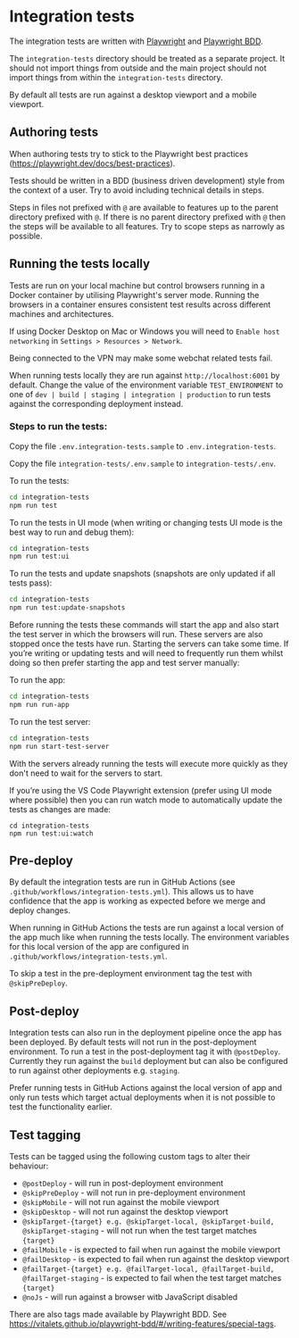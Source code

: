 # Integration tests

The integration tests are written with [Playwright](https://playwright.dev/) and [Playwright BDD](https://vitalets.github.io/playwright-bdd).

The `integration-tests` directory should be treated as a separate project. It should not import things from outside and the main project should not import things from within the `integration-tests` directory.

By default all tests are run against a desktop viewport and a mobile viewport.

## Authoring tests

When authoring tests try to stick to the Playwright best practices (https://playwright.dev/docs/best-practices).

Tests should be written in a BDD (business driven development) style from the context of a user. Try to avoid including technical details in steps.

Steps in files not prefixed with `@` are available to features up to the parent directory prefixed with `@`. If there is no parent directory prefixed with `@` then the steps will be available to all features. Try to scope steps as narrowly as possible.

## Running the tests locally

Tests are run on your local machine but control browsers running in a Docker container by utilising Playwright's server mode. Running the browsers in a container ensures consistent test results across different machines and architectures.

If using Docker Desktop on Mac or Windows you will need to `Enable host networking` in `Settings > Resources > Network`.

Being connected to the VPN may make some webchat related tests fail.

When running tests locally they are run against `http://localhost:6001` by default. Change the value of the environment variable `TEST_ENVIRONMENT` to one of `dev | build | staging | integration | production` to run tests against the corresponding deployment instead.

### Steps to run the tests:

Copy the file `.env.integration-tests.sample` to `.env.integration-tests`.

Copy the file `integration-tests/.env.sample` to `integration-tests/.env`.

To run the tests:

```bash
cd integration-tests
npm run test
```

To run the tests in UI mode (when writing or changing tests UI mode is the best way to run and debug them):

```bash
cd integration-tests
npm run test:ui
```

To run the tests and update snapshots (snapshots are only updated if all tests pass):

```bash
cd integration-tests
npm run test:update-snapshots
```

Before running the tests these commands will start the app and also start the test server in which the browsers will run. These servers are also stopped once the tests have run. Starting the servers can take some time. If you’re writing or updating tests and will need to frequently run them whilst doing so then prefer starting the app and test server manually:

To run the app:

```bash
cd integration-tests
npm run run-app
```

To run the test server:

```bash
cd integration-tests
npm run start-test-server
```

With the servers already running the tests will execute more quickly as they don't need to wait for the servers to start.

If you’re using the VS Code Playwright extension (prefer using UI mode where possible) then you can run watch mode to automatically update the tests as changes are made:

```
cd integration-tests
npm run test:ui:watch
```

## Pre-deploy

By default the integration tests are run in GitHub Actions (see `.github/workflows/integration-tests.yml`). This allows us to have confidence that the app is working as expected before we merge and deploy changes.

When running in GitHub Actions the tests are run against a local version of the app much like when running the tests locally. The environment variables for this local version of the app are configured in `.github/workflows/integration-tests.yml`.

To skip a test in the pre-deployment environment tag the test with `@skipPreDeploy`.

## Post-deploy

Integration tests can also run in the deployment pipeline once the app has been deployed. By default tests will not run in the post-deployment environment. To run a test in the post-deployment tag it with `@postDeploy`. Currently they run against the `build` deployment but can also be configured to run against other deployments e.g. `staging`.

Prefer running tests in GitHub Actions against the local version of app and only run tests which target actual deployments when it is not possible to test the functionality earlier.

## Test tagging

Tests can be tagged using the following custom tags to alter their behaviour:

- `@postDeploy` - will run in post-deployment environment
- `@skipPreDeploy` - will not run in pre-deployment environment
- `@skipMobile` - will not run against the mobile viewport
- `@skipDesktop` - will not run against the desktop viewport
- `@skipTarget-{target} e.g. @skipTarget-local, @skipTarget-build, @skipTarget-staging` - will not run when the test target matches `{target}`
- `@failMobile` - is expected to fail when run against the mobile viewport
- `@failDesktop` - is expected to fail when run against the desktop viewport
- `@failTarget-{target} e.g. @failTarget-local, @failTarget-build, @failTarget-staging` - is expected to fail when the test target matches `{target}`
- `@noJs` - will run against a browser witb JavaScript disabled

There are also tags made available by Playwright BDD. See https://vitalets.github.io/playwright-bdd/#/writing-features/special-tags.
